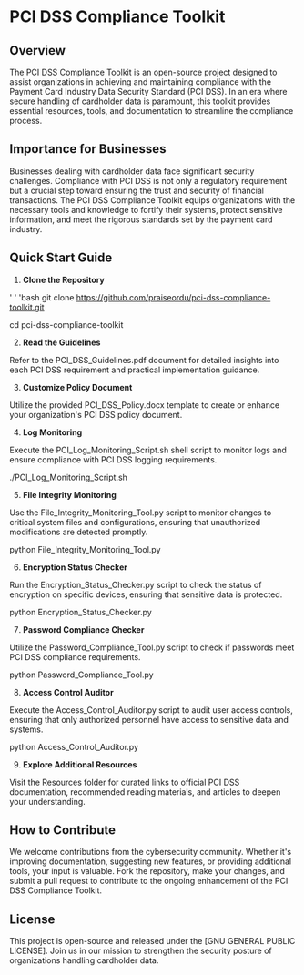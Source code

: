 # PCI DSS Compliance Toolkit
## Overview

The PCI DSS Compliance Toolkit is an open-source project designed to assist organizations in achieving and maintaining compliance with the Payment Card Industry Data Security Standard (PCI DSS). In an era where secure handling of cardholder data is paramount, this toolkit provides essential resources, tools, and documentation to streamline the compliance process.
## Importance for Businesses

Businesses dealing with cardholder data face significant security challenges. Compliance with PCI DSS is not only a regulatory requirement but a crucial step toward ensuring the trust and security of financial transactions. The PCI DSS Compliance Toolkit equips organizations with the necessary tools and knowledge to fortify their systems, protect sensitive information, and meet the rigorous standards set by the payment card industry.
## Quick Start Guide

1. **Clone the Repository**

' ' 'bash
git clone https://github.com/praiseordu/pci-dss-compliance-toolkit.git

cd pci-dss-compliance-toolkit


2. **Read the Guidelines**

Refer to the PCI_DSS_Guidelines.pdf document for detailed insights into each PCI DSS requirement and practical implementation guidance.

3. **Customize Policy Document**

Utilize the provided PCI_DSS_Policy.docx template to create or enhance your organization's PCI DSS policy document.

4. **Log Monitoring**

Execute the PCI_Log_Monitoring_Script.sh shell script to monitor logs and ensure compliance with PCI DSS logging requirements. 


./PCI_Log_Monitoring_Script.sh


5. **File Integrity Monitoring**

Use the File_Integrity_Monitoring_Tool.py script to monitor changes to critical system files and configurations, ensuring that unauthorized modifications are detected promptly. 


python File_Integrity_Monitoring_Tool.py


6. **Encryption Status Checker**

Run the Encryption_Status_Checker.py script to check the status of encryption on specific devices, ensuring that sensitive data is protected.


python Encryption_Status_Checker.py


7. **Password Compliance Checker**

Utilize the Password_Compliance_Tool.py script to check if passwords meet PCI DSS compliance requirements.


python Password_Compliance_Tool.py


8. **Access Control Auditor**

Execute the Access_Control_Auditor.py script to audit user access controls, ensuring that only authorized personnel have access to sensitive data and systems.


python Access_Control_Auditor.py


9. **Explore Additional Resources**

Visit the Resources folder for curated links to official PCI DSS documentation, recommended reading materials, and articles to deepen your understanding.

## How to Contribute

We welcome contributions from the cybersecurity community. Whether it's improving documentation, suggesting new features, or providing additional tools, your input is valuable. Fork the repository, make your changes, and submit a pull request to contribute to the ongoing enhancement of the PCI DSS Compliance Toolkit.

## License

This project is open-source and released under the [GNU GENERAL PUBLIC LICENSE]. Join us in our mission to strengthen the security posture of organizations handling cardholder data.
